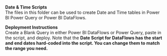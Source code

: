 <b>Date & Time Scripts</b><br>
The files in this folder can be used to create Date and Time tables in Power BI Power Query or Power BI DataFlows. <br>

<b>Deployment Instructions</b><br>
Create a Blank Query in either Power BI DataFlows or Power Query, paste in the script, and deploy. Note that the <b>Date Script for DataFlows<b> has the start and end dates hard-coded into the script. You can change them to match the range you need.
